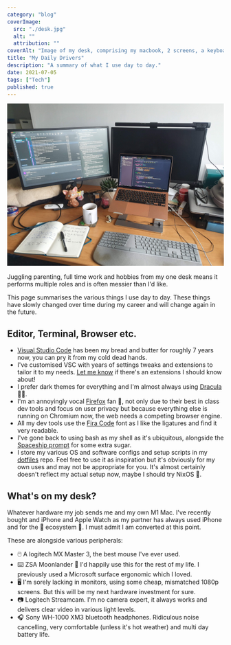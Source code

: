```yaml
---
category: "blog"
coverImage:
  src: "./desk.jpg"
  alt: ""
  attribution: ""
coverAlt: "Image of my desk, comprising my macbook, 2 screens, a keyboard and various clutter"
title: "My Daily Drivers"
description: "A summary of what I use day to day."
date: 2021-07-05
tags: ["Tech"]
published: true
---
```


![Image of my desk, comprising my macbook, 2 screens, a keyboard and various clutter](./desk.jpg "My desk")

Juggling parenting, full time work and hobbies from my one desk means it performs multiple roles and is often messier than I'd like.

This page summarises the various things I use day to day. These things have slowly changed over time during my career and will change again in the future.

## Editor, Terminal, Browser etc.

- [Visual Studio Code](https://code.visualstudio.com/) has been my bread and butter for roughly 7 years now, you can pry it from my cold dead hands.
- I've customised VSC with years of settings tweaks and extensions to tailor it to my needs. [Let me know](https://www.twitter.com/matt123miller) if there's an extensions I should know about!
- I prefer dark themes for everything and I'm almost always using [Dracula](https://draculatheme.com/) 🧛‍♂️.
- I'm an annoyingly vocal [Firefox](https://www.mozilla.org/en-GB/firefox/developer/) fan 🦊, not only due to their best in class dev tools and focus on user privacy but because everything else is running on Chromium now, the web needs a competing browser engine.
- All my dev tools use the [Fira Code](https://github.com/tonsky/FiraCode) font as I like the ligatures and find it very readable.
- I've gone back to using bash as my shell as it's ubiquitous, alongside the [Spaceship prompt](https://spaceship-prompt.sh/) for some extra sugar.
- I store my various OS and software configs and setup scripts in my [dotfiles](https://github.com/matt123miller/dotfiles) repo. Feel free to use it as inspiration but it's obviously for my own uses and may not be appropriate for you. It's almost certainly doesn't reflect my actual setup now, maybe I should try NixOS 🤔.

## What's on my desk?

Whatever hardware my job sends me and my own M1 Mac.
I've recently bought and iPhone and Apple Watch as my partner has always used iPhone and for the 🌈 ecosystem 🌈.
I must admit I am converted at this point.

These are alongside various peripherals:

- 🖱️ A logitech MX Master 3, the best mouse I've ever used.
- ⌨️ ZSA Moonlander 🌙 I'd happily use this for the rest of my life. I previously used a Microsoft surface ergonomic which I loved.
- 🖥️ I'm sorely lacking in monitors, using some cheap, mismatched 1080p screens. But this will be my next hardware investment for sure.
- 📷 Logitech Streamcam. I'm no camera expert, it always works and delivers clear video in various light levels.
- 🎧 Sony WH-1000 XM3 bluetooth headphones. Ridiculous noise cancelling, very comfortable (unless it's hot weather) and multi day battery life.
